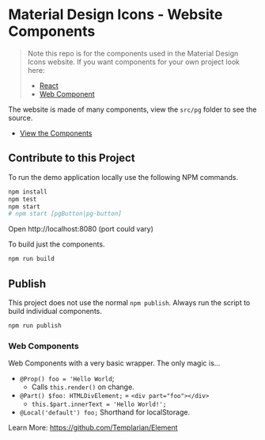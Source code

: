 # Material Design Icons - Website Components

> Note this repo is for the components used in the Material Design Icons website. If you want components for your own project look here:
>
> - [React](https://github.com/Templarian/MaterialDesign-React/)
> - [Web Component](https://github.com/Templarian/MaterialDesign-WebComponent/)

The website is made of many components, view the `src/pg` folder to see the source.

- [View the Components](https://templarian.github.io/@pictogrammers/components/)

## Contribute to this Project

To run the demo application locally use the following NPM commands.

```bash
npm install
npm test
npm start
# npm start [pgButton|pg-button]
```

Open http://localhost:8080 (port could vary)

To build just the components.

```bash
npm run build
```

## Publish

This project does not use the normal `npm publish`. Always run the script to build individual components.

```bash
npm run publish
```

### Web Components

Web Components with a very basic wrapper. The only magic is...

- `@Prop() foo = 'Hello World`;
  - Calls `this.render()` on change.
- `@Part() $foo: HTMLDivElement;` = `<div part="foo"></div>`
  - `this.$part.innerText = 'Hello World!';`
- `@Local('default') foo;` Shorthand for localStorage.

Learn More: https://github.com/Templarian/Element
